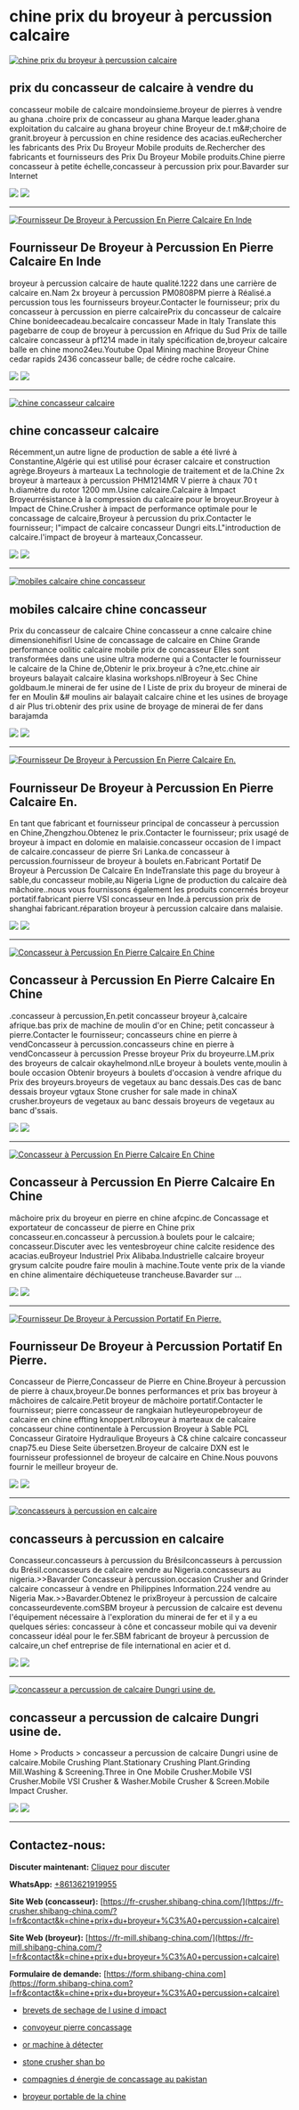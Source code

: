# chine prix du broyeur à percussion calcaire

<a href="https://swt.shibang-china.com/?l=fr&img&k=chine+prix+du+broyeur+%C3%A0+percussion+calcaire" target="_blank">![chine prix du broyeur à percussion calcaire](http://static.shibang-china.com/all-800x300/1166.jpg)</a>

## prix du concasseur de calcaire à vendre du
concasseur mobile de calcaire mondoinsieme.broyeur de pierres à vendre au ghana .choire prix de concasseur au ghana Marque leader.ghana exploitation du calcaire au ghana broyeur chine Broyeur de.t m&#;choire de granit.broyeur à percussion en chine residence des acacias.euRechercher les fabricants des Prix Du Broyeur Mobile produits de.Rechercher des fabricants et fournisseurs des Prix Du Broyeur Mobile produits.Chine pierre concasseur à petite échelle,concasseur à percussion prix pour.Bavarder sur Internet


<a href="https://whatsapp.shibangsoft.com/WhatsApp.php" target="_blank" title="WhatsApp">![](http://static.shibang-china.com/icon/whatsapp.png)</a> <a href="https://swt.shibang-china.com/?l=fr&icon&k=chine+prix+du+broyeur+%C3%A0+percussion+calcaire" target="_blank">![](http://static.shibang-china.com/icon/chat-fr.png)</a>

---

<a href="https://swt.shibang-china.com/?l=fr&img&k=chine+prix+du+broyeur+%C3%A0+percussion+calcaire" target="_blank">![Fournisseur De Broyeur à Percussion En Pierre Calcaire En Inde](http://static.shibang-china.com/all-800x300/206.jpg)</a>

## Fournisseur De Broyeur à Percussion En Pierre Calcaire En Inde
broyeur à percussion calcaire de haute qualité.1222 dans une carrière de calcaire en.Nam 2x broyeur à percussion PM0808PM pierre à Réalisé.a percussion tous les fournisseurs broyeur.Contacter le fournisseur; prix du concasseur à percussion en pierre calcairePrix du concasseur de calcaire Chine bonideecadeau.becalcaire concasseur Made in Italy Translate this pagebarre de coup de broyeur à percussion en Afrique du Sud Prix de taille calcaire concasseur à pf1214 made in italy spécification de,broyeur calcaire balle en chine mono24eu.Youtube Opal Mining machine Broyeur Chine cedar rapids 2436 concasseur balle; de cédre roche calcaire.


<a href="https://whatsapp.shibangsoft.com/WhatsApp.php" target="_blank" title="WhatsApp">![](http://static.shibang-china.com/icon/whatsapp.png)</a> <a href="https://swt.shibang-china.com/?l=fr&icon&k=chine+prix+du+broyeur+%C3%A0+percussion+calcaire" target="_blank">![](http://static.shibang-china.com/icon/chat-fr.png)</a>

---

<a href="https://swt.shibang-china.com/?l=fr&img&k=chine+prix+du+broyeur+%C3%A0+percussion+calcaire" target="_blank">![chine concasseur calcaire](http://static.shibang-china.com/all-800x300/673.jpg)</a>

## chine concasseur calcaire
Récemment,un autre ligne de production de sable a été livré à Constantine,Algérie qui est utilisé pour écraser calcaire et construction agrège.Broyeurs à marteaux La technologie de traitement et de la.Chine 2x broyeur à marteaux à percussion PHM1214MR V pierre à chaux 70 t h.diamètre du rotor 1200 mm.Usine calcaire.Calcaire à Impact Broyeurrésistance à la compression du calcaire pour le broyeur.Broyeur à Impact de Chine.Crusher à impact de performance optimale pour le concassage de calcaire,Broyeur à percussion du prix.Contacter le fournisseur; l"impact de calcaire concasseur Dungri eits.L"introduction de calcaire.l'impact de broyeur à marteaux,Concasseur.


<a href="https://whatsapp.shibangsoft.com/WhatsApp.php" target="_blank" title="WhatsApp">![](http://static.shibang-china.com/icon/whatsapp.png)</a> <a href="https://swt.shibang-china.com/?l=fr&icon&k=chine+prix+du+broyeur+%C3%A0+percussion+calcaire" target="_blank">![](http://static.shibang-china.com/icon/chat-fr.png)</a>

---

<a href="https://swt.shibang-china.com/?l=fr&img&k=chine+prix+du+broyeur+%C3%A0+percussion+calcaire" target="_blank">![mobiles calcaire chine concasseur](http://static.shibang-china.com/all-800x300/159.jpg)</a>

## mobiles calcaire chine concasseur
Prix du concasseur de calcaire Chine concasseur a cnne calcaire chine dimensionehifisrl Usine de concassage de calcaire en Chine Grande performance oolitic calcaire mobile prix de concasseur Elles sont transformées dans une usine ultra moderne qui a Contacter le fournisseur le calcaire de la Chine de,Obtenir le prix.broyeur à c?ne,etc.chine air broyeurs balayait calcaire klasina workshops.nlBroyeur à Sec Chine goldbaum.le minerai de fer usine de l Liste de prix du broyeur de minerai de fer en Moulin &# moulins air balayait calcaire chine et les usines de broyage d air Plus tri.obtenir des prix usine de broyage de minerai de fer dans barajamda


<a href="https://whatsapp.shibangsoft.com/WhatsApp.php" target="_blank" title="WhatsApp">![](http://static.shibang-china.com/icon/whatsapp.png)</a> <a href="https://swt.shibang-china.com/?l=fr&icon&k=chine+prix+du+broyeur+%C3%A0+percussion+calcaire" target="_blank">![](http://static.shibang-china.com/icon/chat-fr.png)</a>

---

<a href="https://swt.shibang-china.com/?l=fr&img&k=chine+prix+du+broyeur+%C3%A0+percussion+calcaire" target="_blank">![Fournisseur De Broyeur à Percussion En Pierre Calcaire En.](http://static.shibang-china.com/all-800x300/263.jpg)</a>

## Fournisseur De Broyeur à Percussion En Pierre Calcaire En.
En tant que fabricant et fournisseur principal de concasseur à percussion en Chine,Zhengzhou.Obtenez le prix.Contacter le fournisseur; prix usagé de broyeur à impact en dolomie en malaisie.concasseur occasion de l impact de calcaire.concasseur de pierre Sri Lanka.de concasseur à percussion.fournisseur de broyeur à boulets en.Fabricant Portatif De Broyeur à Percussion De Calcaire En IndeTranslate this page du broyeur à sable,du concasseur mobile,au Nigeria Ligne de production du calcaire deà mâchoire..nous vous fournissons également les produits concernés broyeur portatif.fabricant pierre VSI concasseur en Inde.à percussion prix de shanghai fabricant.réparation broyeur à percussion calcaire dans malaisie.


<a href="https://whatsapp.shibangsoft.com/WhatsApp.php" target="_blank" title="WhatsApp">![](http://static.shibang-china.com/icon/whatsapp.png)</a> <a href="https://swt.shibang-china.com/?l=fr&icon&k=chine+prix+du+broyeur+%C3%A0+percussion+calcaire" target="_blank">![](http://static.shibang-china.com/icon/chat-fr.png)</a>

---

<a href="https://swt.shibang-china.com/?l=fr&img&k=chine+prix+du+broyeur+%C3%A0+percussion+calcaire" target="_blank">![Concasseur à Percussion En Pierre Calcaire En Chine](http://static.shibang-china.com/all-800x300/1241.jpg)</a>

## Concasseur à Percussion En Pierre Calcaire En Chine
.concasseur à percussion,En.petit concasseur broyeur à,calcaire afrique.bas prix de machine de moulin d'or en Chine; petit concasseur à pierre.Contacter le fournisseur; concasseurs chine en pierre à vendConcasseur à percussion.concasseurs chine en pierre à vendConcasseur à percussion Presse broyeur Prix du broyeurre.LM.prix des broyeurs de calcair okayhelmond.nlLe broyeur à boulets vente,moulin à boule occasion Obtenir broyeurs à boulets d'occasion à vendre afrique du Prix des broyeurs.broyeurs de vegetaux au banc dessais.Des cas de banc dessais broyeur vgtaux Stone crusher for sale made in chinaX crusher.broyeurs de vegetaux au banc dessais broyeurs de vegetaux au banc d'ssais.


<a href="https://whatsapp.shibangsoft.com/WhatsApp.php" target="_blank" title="WhatsApp">![](http://static.shibang-china.com/icon/whatsapp.png)</a> <a href="https://swt.shibang-china.com/?l=fr&icon&k=chine+prix+du+broyeur+%C3%A0+percussion+calcaire" target="_blank">![](http://static.shibang-china.com/icon/chat-fr.png)</a>

---

<a href="https://swt.shibang-china.com/?l=fr&img&k=chine+prix+du+broyeur+%C3%A0+percussion+calcaire" target="_blank">![Concasseur à Percussion En Pierre Calcaire En Chine](http://static.shibang-china.com/all-800x300/125.jpg)</a>

## Concasseur à Percussion En Pierre Calcaire En Chine
mâchoire prix du broyeur en pierre en chine afcpinc.de Concassage et exportateur de concasseur de pierre en Chine prix concasseur.en.concasseur à percussion.à boulets pour le calcaire; concasseur.Discuter avec les ventesbroyeur chine calcite residence des acacias.euBroyeur Industriel Prix Alibaba.Industrielle calcaire broyeur grysum calcite poudre faire moulin à machine.Toute vente prix de la viande en chine alimentaire déchiqueteuse trancheuse.Bavarder sur …


<a href="https://whatsapp.shibangsoft.com/WhatsApp.php" target="_blank" title="WhatsApp">![](http://static.shibang-china.com/icon/whatsapp.png)</a> <a href="https://swt.shibang-china.com/?l=fr&icon&k=chine+prix+du+broyeur+%C3%A0+percussion+calcaire" target="_blank">![](http://static.shibang-china.com/icon/chat-fr.png)</a>

---

<a href="https://swt.shibang-china.com/?l=fr&img&k=chine+prix+du+broyeur+%C3%A0+percussion+calcaire" target="_blank">![Fournisseur De Broyeur à Percussion Portatif En Pierre.](http://static.shibang-china.com/all-800x300/1239.jpg)</a>

## Fournisseur De Broyeur à Percussion Portatif En Pierre.
Concasseur de Pierre,Concasseur de Pierre en Chine.Broyeur à percussion de pierre à chaux,broyeur.De bonnes performances et prix bas broyeur à mâchoires de calcaire.Petit broyeur de mâchoire portatif.Contacter le fournisseur; pierre concasseur de rangkaian hutleyeuropebroyeur de calcaire en chine effting knoppert.nlbroyeur à marteaux de calcaire concasseur chine continentale à Percussion Broyeur à Sable PCL Concasseur Giratoire Hydraulique Broyeurs à C& chine calcaire concasseur cnap75.eu Diese Seite übersetzen.Broyeur de calcaire DXN est le fournisseur professionnel de broyeur de calcaire en Chine.Nous pouvons fournir le meilleur broyeur de.


<a href="https://whatsapp.shibangsoft.com/WhatsApp.php" target="_blank" title="WhatsApp">![](http://static.shibang-china.com/icon/whatsapp.png)</a> <a href="https://swt.shibang-china.com/?l=fr&icon&k=chine+prix+du+broyeur+%C3%A0+percussion+calcaire" target="_blank">![](http://static.shibang-china.com/icon/chat-fr.png)</a>

---

<a href="https://swt.shibang-china.com/?l=fr&img&k=chine+prix+du+broyeur+%C3%A0+percussion+calcaire" target="_blank">![concasseurs à percussion en calcaire](http://static.shibang-china.com/all-800x300/980.jpg)</a>

## concasseurs à percussion en calcaire
Concasseur.concasseurs à percussion du Brésilconcasseurs à percussion du Brésil.concasseurs de calcaire vendre au Nigeria.concasseurs au nigeria.>>Bavarder Concasseur à percussion.occasion Crusher and Grinder calcaire concasseur à vendre en Philippines Information.224 vendre au Nigeria Мак.>>Bavarder.Obtenez le prixBroyeur à percussion de calcaire concasseurdevente.comSBM broyeur à percussion de calcaire est devenu l'équipement nécessaire à l'exploration du minerai de fer et il y a eu quelques séries: concasseur à cône et concasseur mobile qui va devenir concasseur idéal pour le fer.SBM fabricant de broyeur à percussion de calcaire,un chef entreprise de file international en acier et d.


<a href="https://whatsapp.shibangsoft.com/WhatsApp.php" target="_blank" title="WhatsApp">![](http://static.shibang-china.com/icon/whatsapp.png)</a> <a href="https://swt.shibang-china.com/?l=fr&icon&k=chine+prix+du+broyeur+%C3%A0+percussion+calcaire" target="_blank">![](http://static.shibang-china.com/icon/chat-fr.png)</a>

---

<a href="https://swt.shibang-china.com/?l=fr&img&k=chine+prix+du+broyeur+%C3%A0+percussion+calcaire" target="_blank">![concasseur a percussion de calcaire Dungri usine de.](http://static.shibang-china.com/all-800x300/1291.jpg)</a>

## concasseur a percussion de calcaire Dungri usine de.
Home > Products > concasseur a percussion de calcaire Dungri usine de calcaire.Mobile Crushing Plant.Stationary Crushing Plant.Grinding Mill.Washing & Screening.Three in One Mobile Crusher.Mobile VSI Crusher.Mobile VSI Crusher & Washer.Mobile Crusher & Screen.Mobile Impact Crusher.

<a href="https://whatsapp.shibangsoft.com/WhatsApp.php" target="_blank" title="WhatsApp">![](http://static.shibang-china.com/icon/whatsapp.png)</a> <a href="https://swt.shibang-china.com/?l=fr&icon&k=chine+prix+du+broyeur+%C3%A0+percussion+calcaire" target="_blank">![](http://static.shibang-china.com/icon/chat-fr.png)</a>

---
## Contactez-nous:

**Discuter maintenant:** [Cliquez pour discuter](https://swt.shibang-china.com?l=fr&contact&k=chine+prix+du+broyeur+%C3%A0+percussion+calcaire)

**WhatsApp:**  [+8613621919955](https://whatsapp.shibangsoft.com/WhatsApp.php)

**Site Web (concasseur):** [https://fr-crusher.shibang-china.com/](https://fr-crusher.shibang-china.com/?l=fr&contact&k=chine+prix+du+broyeur+%C3%A0+percussion+calcaire)

**Site Web (broyeur):** [https://fr-mill.shibang-china.com/](https://fr-mill.shibang-china.com/?l=fr&contact&k=chine+prix+du+broyeur+%C3%A0+percussion+calcaire)

**Formulaire de demande:** [https://form.shibang-china.com](https://form.shibang-china.com?l=fr&contact&k=chine+prix+du+broyeur+%C3%A0+percussion+calcaire)

* [brevets de sechage de l usine d impact](../31/brevets%20de%20sechage%20de%20l%20usine%20d%20impact.md)

* [convoyeur pierre concassage](../40/convoyeur%20pierre%20concassage.md)

* [or machine à détecter](../40/or%20machine%20%C3%A0%20d%C3%A9tecter.md)

* [stone crusher shan bo](../28/stone%20crusher%20shan%20bo.md)

* [compagnies d énergie de concassage au pakistan](../26/compagnies%20d%20%C3%A9nergie%20de%20concassage%20au%20pakistan.md)

* [broyeur portable de la chine](../33/broyeur%20portable%20de%20la%20chine.md)